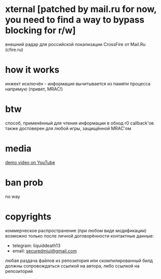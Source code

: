 # xternal [patched by mail.ru for now, you need to find a way to bypass blocking for r/w]
внешний радар для российской локализации CrossFire от Mail.Ru (cfire.ru)
# how it works
инжект исключён - информация вычитывается из памяти процесса напрямую (привет, MRAC!)
# btw
способ, применённый для чтения информации в обход r0 callback'ов также достоверен для любой игры, защищённой MRAC'ом
# media
[demo video on YouTube](https://www.youtube.com/watch?v=0P9JFTsA8EI)
# ban prob
no way
# copyrights
коммерческое распространение (при любом виде модификации) возможно только после личной договорённости
контактные данные:
- telegram: liquiddeath13
- email: securedmiui@gmail.com

любая раздача файлов из репозитория или скомпилированный билд должны сопровождаться ссылкой на автора, либо ссылкой на репозиторий
